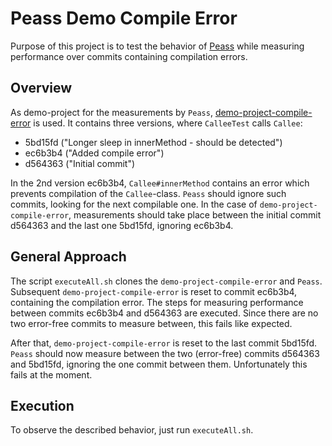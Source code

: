 # Peass Demo Compile Error
Purpose of this project is to test the behavior of [Peass](https://github.com/DaGeRe/peass) while measuring performance over commits containing compilation errors.

## Overview
As demo-project for the measurements by `Peass`, [demo-project-compile-error](https://github.com/mai13drd/demo-project-compile-error) is used. It contains three versions, where `CalleeTest` calls `Callee`:

* 5bd15fd ("Longer sleep in innerMethod - should be detected")
* ec6b3b4 ("Added compile error")
* d564363 ("Initial commit")

In the 2nd version ec6b3b4, `Callee#innerMethod` contains an error which prevents compilation of the `Callee`-class. `Peass` should ignore such commits, looking for the next compilable one. In the case of `demo-project-compile-error`, measurements should take place between the initial commit d564363 and the last one 5bd15fd, ignoring ec6b3b4.

## General Approach
The script `executeAll.sh` clones the `demo-project-compile-error` and `Peass`. Subsequent `demo-project-compile-error` is reset to commit ec6b3b4, containing the compilation error. The steps for measuring performance between commits ec6b3b4 and d564363 are executed. Since there are no two error-free commits to measure between, this fails like expected.

After that, `demo-project-compile-error` is reset to the last commit 5bd15fd. `Peass` should now measure between the two (error-free) commits d564363 and 5bd15fd, ignoring the one commit between them. Unfortunately this fails at the moment.

## Execution
To observe the described behavior, just run `executeAll.sh`.
